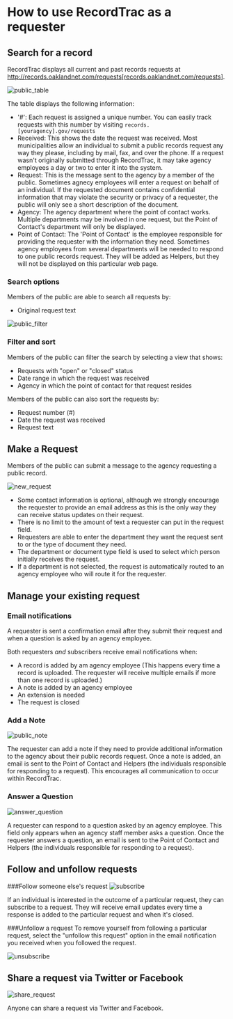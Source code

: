 # How to use RecordTrac as a requester 

## Search for a record

RecordTrac displays all current and past records requests at http://records.oaklandnet.com/requests[records.oaklandnet.com/requests]. 

![public_table](/docs/images/public_table.png "public_table")

The table displays the following information:

* '#': Each request is assigned a unique number. You can easily track requests with this number by visiting `records.[youragency].gov/requests`
* Received: This shows the date the request was received. Most municipalities allow an individual to submit a public records request any way they please, including by mail, fax, and over the phone. If a request wasn't originally submitted through RecordTrac, it may take agency employees a day or two to enter it into the system.
* Request: This is the message sent to the agency by a member of the public. Sometimes agnecy employees will enter a request on behalf of an individual. If the requested document contains confidential information that may violate the security or privacy of a requester, the public will only see a short description of the document.
* Agency: The agency department where the point of contact works. Multiple departments may be involved in one request, but the Point of Contact's department will only be displayed.
* Point of Contact: The 'Point of Contact' is the employee responsible for providing the requester with the information they need. Sometimes agency employees from several departments will be needed to respond to one public records request. They will be added as Helpers, but they will not be displayed on this particular web page. 


### Search options

Members of the public are able to search all requests by:

* Original request text

![public_filter](/docs/images/public_filter.png "public_filter")


### Filter and sort

Members of the public can filter the search by selecting a view that shows:

* Requests with "open" or "closed" status
* Date range in which the request was received
* Agency in which the point of contact for that request resides

Members of the public can also sort the requests by:

* Request number (#)
* Date the request was received
* Request text 

## Make a Request
Members of the public can submit a message to the agency  requesting a public record. 

![new_request](/docs/images/new_request.png "new_request")

* Some contact information is optional, although we strongly encourage the requester to provide an email address as this is the only way they can receive status updates on their request. 
* There is no limit to the amount of text a requester can put in the request field.
* Requesters are able to enter the department they want the request sent to or the type of document they need. 
* The department or document type field is used to select which person initially receives the request. 
* If a department is not selected, the request is automatically routed to an agency employee who will route it for the requester. 

## Manage your existing request

### Email notifications

A requester is sent a confirmation email after they submit their request and when a question is asked by an agency employee.

Both requesters *and* subscribers receive email notifications when:

* A record is added by am agency employee (This happens every time a record is uploaded. The requester will receive multiple emails if more than one record is uploaded.) 
* A note is added by an agency employee
* An extension is needed
* The request is closed

### Add a Note

![public_note](/docs/images/public_note.png "public_note")

The requester can add a note if they need to provide additional information to the agency about their public records request.  Once a note is added, an email is sent to the Point of Contact and Helpers (the individuals responsible for responding to a request).  This encourages all communication to occur within RecordTrac. 

### Answer a Question

![answer_question](/docs/images/answer_question.png "answer_question")

A requester can respond to a question asked by an agency employee. This field only appears when an agency staff member asks a question.  Once the requester answers a question, an email is sent to the Point of Contact and Helpers (the individuals responsible for responding to a request). 

## Follow and unfollow requests

###Follow someone else's request
![subscribe](/docs/images/subscribe.png "subscribe")

If an individual is interested in the outcome of a particular request, they can subscribe to a request. They will receive email updates every time a response is added to the particular request and when it's closed.

###Unfollow a request
To remove yourself from following a particular request, select the "unfollow this request" option in the email notification you received when you followed the request.

![unsubscribe](/docs/images/unsubscribe.png "unsubscribe")

## Share a request via Twitter or Facebook

![share_request](/docs/images/share_request.png "share_request")

Anyone can share a request via Twitter and Facebook. 



